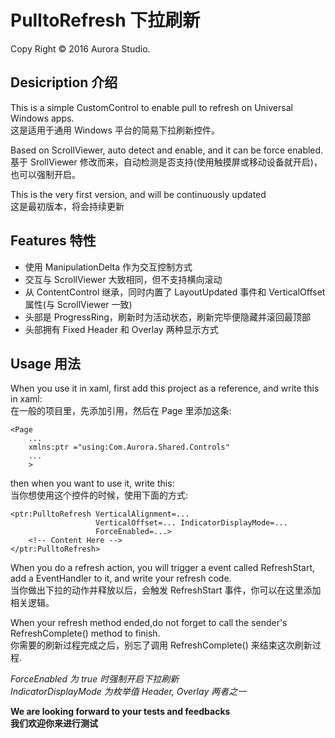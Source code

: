 # PulltoRefresh 下拉刷新
Copy Right &copy; 2016 Aurora Studio.

## Desicription 介绍

This is a simple CustomControl to enable pull to refresh on Universal Windows apps.   
这是适用于通用 Windows 平台的简易下拉刷新控件。

Based on ScrollViewer, auto detect and enable, and it can be force enabled.   
基于 SrollViewer 修改而来，自动检测是否支持(使用触摸屏或移动设备就开启)，也可以强制开启。

This is the very first version, and will be continuously updated   
这是最初版本，将会持续更新

## Features 特性

 - 使用 ManipulationDelta 作为交互控制方式
 - 交互与 ScrollViewer 大致相同，但不支持横向滚动
 - 从 ContentControl 继承，同时内置了 LayoutUpdated 事件和 VerticalOffset 属性(与 ScrollViewer 一致)
 - 头部是 ProgressRing，刷新时为活动状态，刷新完毕便隐藏并滚回最顶部
 - 头部拥有 Fixed Header 和 Overlay 两种显示方式

## Usage 用法

When you use it in xaml, first add this project as a reference, and write this in xaml:   
在一般的项目里，先添加引用，然后在 Page 里添加这条:

    <Page
        ...
        xmlns:ptr ="using:Com.Aurora.Shared.Controls"
        ...
        >
    

then when you want to use it, write this:   
当你想使用这个控件的时候，使用下面的方式:

    <ptr:PulltoRefresh VerticalAlignment=...
                       VerticalOffset=... IndicatorDisplayMode=...
                       ForceEnabled=...>
        <!-- Content Here -->
    </ptr:PulltoRefresh>

When you do a refresh action, you will trigger a event called RefreshStart, add a EventHandler to it, and write your refresh code.   
当你做出下拉的动作并释放以后，会触发 RefreshStart 事件，你可以在这里添加相关逻辑。

When your refresh method ended,do not forget to call the sender's RefreshComplete() method to finish.   
你需要的刷新过程完成之后，别忘了调用 RefreshComplete() 来结束这次刷新过程.  

*ForceEnabled 为 true 时强制开启下拉刷新*   
*IndicatorDisplayMode 为枚举值 Header, Overlay 两者之一*

**We are looking forward to your tests and feedbacks**   
**我们欢迎你来进行测试**
